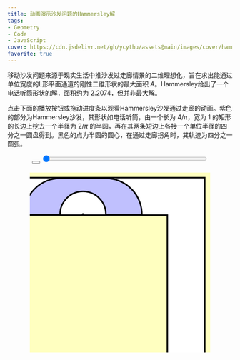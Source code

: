 ```yaml
---
title: 动画演示沙发问题的Hammersley解
tags: 
- Geometry
- Code
- JavaScript
cover: https://cdn.jsdelivr.net/gh/ycythu/assets@main/images/cover/hammersley sofa.jpg
favorite: true
---
```

移动沙发问题来源于现实生活中推沙发过走廊情景的二维理想化，旨在求出能通过单位宽度的L形平面通道的刚性二维形状的最大面积 $A$。Hammersley给出了一个电话听筒形状的解，面积约为 $2.2074$，但并非最大解。
<!--more-->

<style>
	#svgCanvas {
      background-color: #ffffc0;
    }
    input[type=range] {
      width: calc(80% - 35px);
    }
</style>

点击下面的播放按钮或拖动进度条以观看Hammersley沙发通过走廊的动画。紫色的部分为Hammersley沙发，其形状如电话听筒，由一个长为 $4/\pi$，宽为 $1$ 的矩形的长边上挖去一个半径为 $2/\pi$ 的半圆，再在其两条短边上各接一个单位半径的四分之一圆盘得到。黑色的点为半圆的圆心，在通过走廊拐角时，其轨迹为四分之一圆弧。

<div style="text-align: center; margin-bottom: 20px;">
    <button id="playPauseBtn" class="button button--secondary button--circle"><i class="fa-solid fa-play" style="margin-left: 2px;"></i></button>
	<input type="range" id="progressBar" min="0.02" max="0.98" step="0.001" value="0.02">
</div>
<div style="text-align: center;">
	<svg id="svgCanvas" width="80%" height="80%" viewBox="16 -16 500 500">
	    <path d="M 0 0 L 0 100 L 400 100 L 400 500 L 500 500 L 500 0 L 0 0" fill="none" stroke="#000" stroke-width="8"/>
	    <path d="M 0 0 L 0 100 L 400 100 L 400 500 L 500 500 L 500 0 L 0 0" fill="#fff" stroke="none" />
	    <path d="M 0 100 L 100 100 A 63.662 63.662 0 0 1 227.324 100 L 327.324 100 A 100 100 0 0 0 227.324 0 L 100 0 A 100 100 0 0 0 0 100" id="sofa" fill="#c0c0fe" stroke="#000" stroke-width="4" />
	    <circle id="center" cx="163.662" cy="100" r="3" fill="#000"/>
	</svg>
</div>


<script>
    const sofa = document.getElementById("sofa");
    const center = document.getElementById("center");
    const fourOverPi = 4 / Math.PI;
    const twoOverPi  = 2 / Math.PI;
    const progressBar = document.getElementById('progressBar');
    const playPauseBtn = document.getElementById('playPauseBtn');
    var playing = false;
    var direction = 1;
    var interval;
    function deg2rad(deg) {
      return deg * Math.PI / 180;
    }
    function updateSofa(t) {
        if (t <= 0.15) {
            var dist_x = (500 - 100 * (2 + fourOverPi)) * t / 0.15;
            sofa.setAttribute("transform", `translate(${dist_x},0)`);
            center.setAttribute("transform", `translate(${dist_x},0)`);
        }
        else if (t <= 0.85) {
            var theta_deg = 90 * (t - 0.15) / 0.70;
            var theta = deg2rad(theta_deg);
            var dist = 500 - 100 * (2 + fourOverPi);
            var half_width = 500 - 100 * (1 + twoOverPi);
            var dist_x = (1-Math.cos(theta)) * 100 * twoOverPi;
            var dist_y = (Math.sin(theta)) * 100 * twoOverPi;
            sofa.setAttribute("transform", `rotate(${theta_deg} ${half_width+dist_x} ${100+dist_y}) translate(${dist+dist_x},${dist_y})`);
            center.setAttribute("transform", `translate(${dist+dist_x},${dist_y})`);
        } else {
            var dist_x = 500 - 100 * (2 + twoOverPi);
            var rot_y = 100 * (1 + twoOverPi);
            var dist_y = (500 - 100 * (2 + fourOverPi)) * (t-0.85) / 0.15;
            sofa.setAttribute("transform", `rotate(90 400 ${rot_y}) translate(${dist_x},${100 * twoOverPi}) translate(${dist_y},0)`);
            center.setAttribute("transform", `translate(${dist_x},${dist_y + 100 * twoOverPi})`);
        }
    }
    function updateProgressBar() {
        var currentValue = parseFloat(progressBar.value);
        var newValue = currentValue + direction * 0.001;
        if (newValue >= parseFloat(progressBar.max) || newValue <= parseFloat(progressBar.min)) {
            direction *= -1;
        }
        progressBar.value = newValue.toFixed(3);
        updateSofa(progressBar.value);
    }
    updateSofa(0.02);
    progressBar.addEventListener('input', function() {
      const t = parseFloat(this.value);
      updateSofa(t);
    });
    playPauseBtn.addEventListener('click', function() {
    if (playing) {
      clearInterval(interval);
      playPauseBtn.innerHTML = '<i class="fa-solid fa-play" style="margin-left: 2px;"></i>';
    } else {
      interval = setInterval(updateProgressBar, 10);
      playPauseBtn.innerHTML = '<i class="fa-solid fa-pause"></i>';
    }
    playing = !playing;
  });
</script>